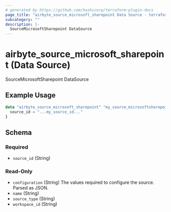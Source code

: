 ```yaml
---
# generated by https://github.com/hashicorp/terraform-plugin-docs
page_title: "airbyte_source_microsoft_sharepoint Data Source - terraform-provider-airbyte"
subcategory: ""
description: |-
  SourceMicrosoftSharepoint DataSource
---
```


# airbyte_source_microsoft_sharepoint (Data Source)

SourceMicrosoftSharepoint DataSource

## Example Usage

```terraform
data "airbyte_source_microsoft_sharepoint" "my_source_microsoftsharepoint" {
  source_id = "...my_source_id..."
}
```

<!-- schema generated by tfplugindocs -->
## Schema

### Required

- `source_id` (String)

### Read-Only

- `configuration` (String) The values required to configure the source. Parsed as JSON.
- `name` (String)
- `source_type` (String)
- `workspace_id` (String)
